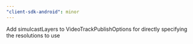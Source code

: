 ```yaml
---
"client-sdk-android": minor
---
```


Add simulcastLayers to VideoTrackPublishOptions for directly specifying the resolutions to use

